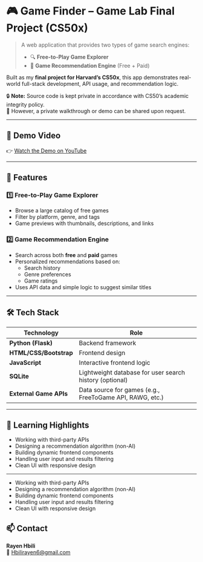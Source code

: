 # 🎮 Game Finder – Game Lab Final Project (CS50x)

> A web application that provides two types of game search engines:  
> - 🔍 **Free-to-Play Game Explorer**  
> - 🤖 **Game Recommendation Engine** (Free + Paid)

Built as my **final project for Harvard’s CS50x**, this app demonstrates real-world full-stack development, API usage, and recommendation logic.

🔒 **Note:** Source code is kept private in accordance with CS50’s academic integrity policy.  
📩 However, a private walkthrough or demo can be shared upon request.

---

## 🎥 Demo Video

👉 [Watch the Demo on YouTube](https://youtu.be/rMWyrg67XtU)

---

## 🌟 Features

### 1️⃣ Free-to-Play Game Explorer
- Browse a large catalog of free games
- Filter by platform, genre, and tags
- Game previews with thumbnails, descriptions, and links

### 2️⃣ Game Recommendation Engine
- Search across both **free** and **paid** games
- Personalized recommendations based on:
  - Search history
  - Genre preferences
  - Game ratings 
- Uses API data and simple logic to suggest similar titles

---

## 🛠 Tech Stack

| Technology | Role |
|------------|------|
| **Python (Flask)** | Backend framework |
| **HTML/CSS/Bootstrap** | Frontend design |
| **JavaScript** | Interactive frontend logic |
| **SQLite** | Lightweight database for user search history (optional) |
| **External Game APIs** | Data source for games (e.g., FreeToGame API, RAWG, etc.) |

---

## 🧠 Learning Highlights

- Working with third-party APIs
- Designing a recommendation algorithm (non-AI)
- Building dynamic frontend components
- Handling user input and results filtering
- Clean UI with responsive design

---

- Working with third-party APIs
- Designing a recommendation algorithm (non-AI)
- Building dynamic frontend components
- Handling user input and results filtering
- Clean UI with responsive design

## 📫 Contact

**Rayen Hbili**  
📧 Hbilirayen6@gmail.com  

